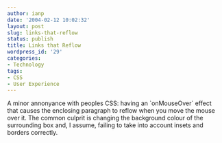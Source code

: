 ```yaml
---
author: ianp
date: '2004-02-12 10:02:32'
layout: post
slug: links-that-reflow
status: publish
title: Links that Reflow
wordpress_id: '29'
categories:
- Technology
tags:
- CSS
- User Experience
---
```


A minor annonyance with peoples CSS: having an \`onMouseOver\` effect
that causes the enclosing paragraph to reflow when you move the mouse
over it. The common culprit is changing the background colour of the
surrounding box and, I assume, failing to take into account insets and
borders correctly.
